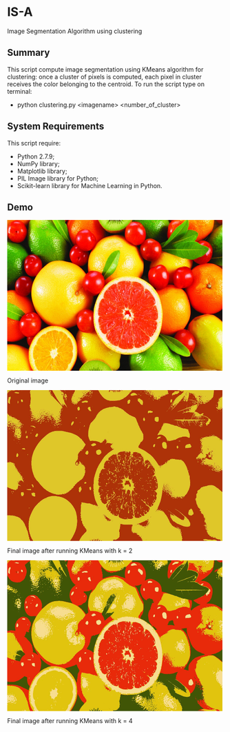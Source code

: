 # IS-A #
Image Segmentation Algorithm using clustering

## Summary ##
This script compute image segmentation using KMeans algorithm for clustering: once a cluster of pixels is computed,
each pixel in cluster receives the color belonging to the centroid.
To run the script type on terminal: 

* python clustering.py \<imagename\> \<number_of_cluster\>

## System Requirements ##
This script require:
* Python 2.7.9;
* NumPy library;
* Matplotlib library;
* PIL Image library for Python;
* Scikit-learn library for Machine Learning in Python.

## Demo ##
<div>
    <img src="https://github.com/nicoladileo/IS-A/blob/master/fruit.jpg" align="center" height="350" width="500">
    <p>Original image</p>
</div>

<div>
    <img src="https://github.com/nicoladileo/IS-A/blob/master/cluster_2_fruit.jpg" align="center" height="350" width="500">
    <p>Final image after running KMeans with k = 2</p>
</div>

<div>
    <img src="https://github.com/nicoladileo/IS-A/blob/master/cluster_4_fruit.jpg" align="center" height="350" width="500">
    <p>Final image after running KMeans with k = 4</p>
</div>



